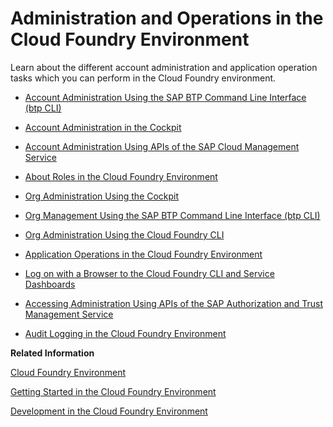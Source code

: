 <!-- loioa6b3b81f29e64574b64723cf0ff82fc5 -->

# Administration and Operations in the Cloud Foundry Environment

Learn about the different account administration and application operation tasks which you can perform in the Cloud Foundry environment.

-   [Account Administration Using the SAP BTP Command Line Interface \(btp CLI\)](account-administration-using-the-sap-btp-command-line-interface-btp-cli-7c6df2d.md)

-   [Account Administration in the Cockpit](account-administration-in-the-cockpit-8061ecc.md)
-   [Account Administration Using APIs of the SAP Cloud Management Service](account-administration-using-apis-of-the-sap-cloud-management-service-17b6a17.md)

-   [About Roles in the Cloud Foundry Environment](about-roles-in-the-cloud-foundry-environment-0907638.md)

-   [Org Administration Using the Cockpit](org-administration-using-the-cockpit-c4c25cc.md)

-   [Org Management Using the SAP BTP Command Line Interface \(btp CLI\)](org-management-using-the-sap-btp-command-line-interface-btp-cli-aee40e1.md)

-   [Org Administration Using the Cloud Foundry CLI](org-administration-using-the-cloud-foundry-cli-927377f.md)
-   [Application Operations in the Cloud Foundry Environment](application-operations-in-the-cloud-foundry-environment-0f1286a.md)
-   [Log on with a Browser to the Cloud Foundry CLI and Service Dashboards](log-on-with-a-browser-to-the-cloud-foundry-cli-and-service-dashboards-7eb0943.md)

-   [Accessing Administration Using APIs of the SAP Authorization and Trust Management Service](accessing-administration-using-apis-of-the-sap-authorization-and-trust-management-servi-dcb3bfd.md)

-   [Audit Logging in the Cloud Foundry Environment](audit-logging-in-the-cloud-foundry-environment-f92c86a.md)


**Related Information**  


[Cloud Foundry Environment](../10-concepts/cloud-foundry-environment-9c7092c.md#loio9c7092c7b7ae4d49bc8ae35fdd0e0b18 "The Cloud Foundry environment allows you to create polyglot cloud applications in Cloud Foundry. It contains the SAP BTP, Cloud Foundry runtime service, which is based on the open-source application platform managed by the Cloud Foundry Foundation.")

[Getting Started in the Cloud Foundry Environment](../20-getting-started/getting-started-in-the-cloud-foundry-environment-b328cc8.md "Get onboarded in the Cloud Foundry environment of SAP BTP. Follow the workflows for trial or customer accounts or subscribe to business applications.")

[Development in the Cloud Foundry Environment](../30-development/development-in-the-cloud-foundry-environment-40a8f8f.md "Learn more about developing applications on the SAP BTP, Cloud Foundry environment.")

